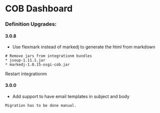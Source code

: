 
# COB Dashboard

### Definition Upgrades:


#### 3.0.8
* Use flexmark instead of markedj to generate the html from markdown 

```
# Remove jars from integrationm bundles
* jsoup-1.11.1.jar
* markedj-1.0.15-osgi-cob.jar
```

Restart integrationm

#### 3.0.0
* Add support to have email templates in subject and body  

```
Migration has to be done manual. 
```

